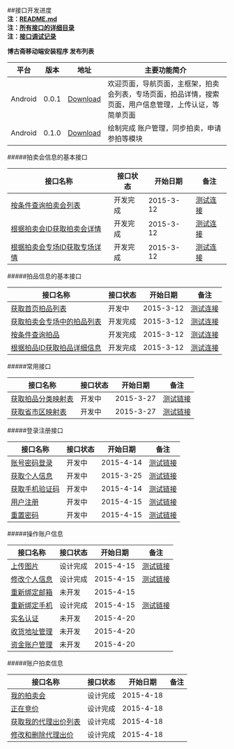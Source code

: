 ##接口开发进度  
**注：[README.md](README.md)**  
**注：[所有接口的详细目录](接口目录.md)**   
**注：[接口调试记录](接口调试记录.md)**  

**博古斋移动端安装程序 发布列表**

| 平台 | 版本 | 地址 | 主要功能简介 |
|--------|-------|--------|----------|
| Android |0.0.1|[Download](http://pan.baidu.com/s/1bnfdAr1)|欢迎页面，导航页面，主框架，拍卖会列表，专场页面，拍品详情，搜索页面，用户信息管理，上传认证，等简单页面 |
| Android |0.1.0|[Download](http://pan.baidu.com/s/1mgA9W5E)|绘制完成 账户管理，同步拍卖，申请参拍等模块 |


#####拍卖会信息的基本接口

| 接口名称 | 接口状态 | 开始日期 | 备注 |
|---------|--------|---------|------------|
| [按条件查询拍卖会列表](首页/拍卖会信息相关接口.md) |开发完成| 2015-3-12| [测试连接](http://60.191.203.80/phones/pMainAction!getAuctionMainList.htm?status=预展中&type=同步)|
| [根据拍卖会ID获取拍卖会详情](首页/拍卖会信息相关接口.md) |开发完成| 2015-3-12| [测试连接](http://60.191.203.80/phones/pMainAction!getAuctionMainById.htm?auctionMainId=145)|
| [根据拍卖会专场ID获取专场详情](首页/拍卖会信息相关接口.md) |开发完成| 2015-3-12| [测试连接](http://60.191.203.80/phones/pSessionAction!getAuctionSessionById.htm?auctionSessionId=172)|

#####拍品信息的基本接口

| 接口名称 | 接口状态 | 开始日期 | 备注 |
|---------|--------|---------|------------|
| [获取首页拍品列表](首页/拍品信息相关接口.md) |开发中| 2015-3-12| [测试连接]()|
| [获取拍卖会专场中的拍品列表](首页/拍品信息相关接口.md) |开发完成| 2015-3-12| [测试连接](http://60.191.203.80/phones/pSessionAction!getAuctionInfoListBySessionId.htm?auctionSessionId=175)|
| [按条件查询拍品](首页/拍品信息相关接口.md) |开发完成| 2015-3-12| [测试连接](http://60.191.203.80/phones/pAuctionInfoAction!searchAuction.htm?auctionMainId=172&auctionSeesionId=175)|
| [根据拍品ID获取拍品详细信息](首页/拍品信息相关接口.md) |开发完成| 2015-3-12| [测试连接](http://60.191.203.80/phones/pAuctionInfoAction!getAuctionInfoById.htm?auctionId=418586)|

#####常用接口

| 接口名称 | 接口状态 | 开始日期 | 备注 |
|---------|--------|---------|------------|
| [获取拍品分类映射表](基本/常用列表获取.md#1) |开发中| 2015-3-27| [测试链接](http://60.191.203.80/phones/pCommonAction!getAuctionTypeMap.htm)|
| [获取省市区映射表](基本/常用列表获取.md#2) |开发中| 2015-3-27|[测试链接](http://60.191.203.80/phones/pCommonAction!getAddressZoneMap.htm)|

#####登录注册接口

| 接口名称 | 接口状态 | 开始日期 | 备注 |
|---------|--------|---------|------------|
|[账号密码登录](我/登录注册.md) |开发中| 2015-4-14|[测试链接](http://60.191.203.80/phones/pLoginAction!login.htm?mobile=18018510339&password=123456)| 
|[获取个人信息](我/登录注册.md) |开发中| 2015-3-25| [测试链接](http://60.191.203.80/phones/pClientInfoAction!getAccountInfo.htm?sessionid=6BF2301EAC5A5A220BBB4DB88656A4AC)|
|[获取手机验证码](我/登录注册.md) |开发中| 2015-4-14|[测试链接](http://60.191.203.80/phones/pLoginAction!getMobileCheckCode.htm?mobile=18616701071)|
[用户注册](我/登录注册.md) |开发中| 2015-4-15| [测试链接](http://60.191.203.80/phones/pLoginAction!register.htm?mobile=18018510339&password=123456&checkcode=23et)|
| [重置密码](我/登录注册.md) |开发中| 2015-4-15|[测试链接](http://60.191.203.80/phones/pLoginAction!resetPwd.htm?checkcode=3i67&password=123890)|

#####操作账户信息

| 接口名称 | 接口状态 | 开始日期 | 备注 |
|---------|--------|---------|------------|
| [上传图片](我/个人信息操作.md) |设计完成| 2015-4-15| [测试链接](http://60.191.203.80/phones/fileUploadAction!uploadImage.htm?type=当前头像&t=当前时间)|
| [修改个人信息](我/个人信息操作.md) |设计完成| 2015-4-15|[测试链接](http://60.191.203.80/phones/pClientInfoAction!setAccountInfo.htm?sessionid=6BF2301EAC5A5A220BBB4DB88656A4AC&nickname=hhhh) |
| [重新绑定邮箱](我/个人信息操作.md) |未开发| 2015-4-15| |
| [重新绑定手机](我/个人信息操作.md) |设计完成| 2015-4-15|[测试链接](http://60.191.203.80/phones/pClientInfoAction!rebindMobile.htm?sessionid=6BF2301EAC5A5A220BBB4DB88656A4AC&password=123456&oldMobile=181018510339&newMobile=18018734567&checkCode=9087) |
| [实名认证](我/实名认证.md) |未开发| 2015-4-20| |
| [收货地址管理](我/收货地址管理.md) |未开发| 2015-4-20| |
| [资金账户管理](我/资金账户管理.md) |未开发| 2015-4-20| |


#####账户拍卖信息

| 接口名称 | 接口状态 | 开始日期 | 备注 |
|---------|--------|---------|------------|
| [我的拍卖会](我/我的拍卖会管理.md) |设计完成| 2015-4-18| |
| [正在竞价](我/正在竞价管理.md) |设计完成| 2015-4-18| |
| [获取我的代理出价列表](我/代理出价管理.md) |设计完成| 2015-4-18| |
| [修改和删除代理出价](我/代理出价管理.md) |设计完成| 2015-4-18| |



